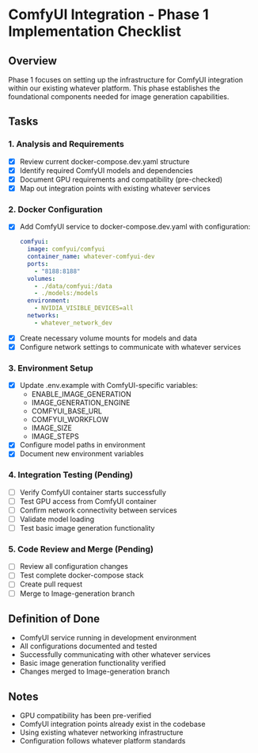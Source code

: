 # ComfyUI Integration - Phase 1 Implementation Checklist

## Overview
Phase 1 focuses on setting up the infrastructure for ComfyUI integration within our existing whatever platform. This phase establishes the foundational components needed for image generation capabilities.

## Tasks

### 1. Analysis and Requirements 
- [x] Review current docker-compose.dev.yaml structure
- [x] Identify required ComfyUI models and dependencies
- [x] Document GPU requirements and compatibility (pre-checked)
- [x] Map out integration points with existing whatever services

### 2. Docker Configuration 
- [x] Add ComfyUI service to docker-compose.dev.yaml with configuration:
  ```yaml
  comfyui:
    image: comfyui/comfyui
    container_name: whatever-comfyui-dev
    ports:
      - "8188:8188"
    volumes:
      - ./data/comfyui:/data
      - ./models:/models
    environment:
      - NVIDIA_VISIBLE_DEVICES=all
    networks:
      - whatever_network_dev
  ```
- [x] Create necessary volume mounts for models and data
- [x] Configure network settings to communicate with whatever services

### 3. Environment Setup 
- [x] Update .env.example with ComfyUI-specific variables:
  - ENABLE_IMAGE_GENERATION
  - IMAGE_GENERATION_ENGINE
  - COMFYUI_BASE_URL
  - COMFYUI_WORKFLOW
  - IMAGE_SIZE
  - IMAGE_STEPS
- [x] Configure model paths in environment
- [x] Document new environment variables

### 4. Integration Testing (Pending)
- [ ] Verify ComfyUI container starts successfully
- [ ] Test GPU access from ComfyUI container
- [ ] Confirm network connectivity between services
- [ ] Validate model loading
- [ ] Test basic image generation functionality

### 5. Code Review and Merge (Pending)
- [ ] Review all configuration changes
- [ ] Test complete docker-compose stack
- [ ] Create pull request
- [ ] Merge to Image-generation branch

## Definition of Done
- ComfyUI service running in development environment
- All configurations documented and tested
- Successfully communicating with other whatever services
- Basic image generation functionality verified
- Changes merged to Image-generation branch

## Notes
- GPU compatibility has been pre-verified
- ComfyUI integration points already exist in the codebase
- Using existing whatever networking infrastructure
- Configuration follows whatever platform standards
